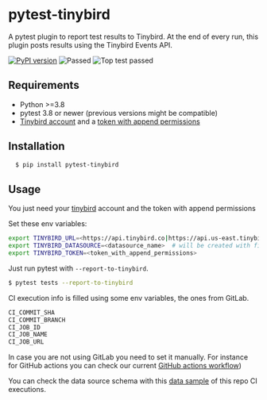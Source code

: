 pytest-tinybird
===================================

A pytest plugin to report test results to Tinybird. At the end of every run, this plugin posts results using the Tinybird Events API. 

[![PyPI version](https://badge.fury.io/py/pytest-tinybird.svg)](https://badge.fury.io/py/pytest-tinybird)
![Passed](https://github.com/jlmadurga/pytest-tinybird/actions/workflows/main.yml/badge.svg)
![Top test passed](https://img.shields.io/endpoint?url=https://api.tinybird.co/v0/pipes/top_test_passed.ndjson?token=p.eyJ1IjogIjNhZjhlMTBhLTM2MjEtNDQ3OC04MWJmLTE5MDQ5N2UwNjBjYiIsICJpZCI6ICJkNDNmZGQ2Ni03NzY1LTQzZGYtYjEyNS0wYzNjYWJiMDgxZjUifQ.yWypEczMfJlgkjNt29pCf45XaxE1dMOr-oznll5tjpY)



Requirements
------------

- Python >=3.8
- pytest 3.8 or newer (previous versions might be compatible)
- [Tinybird account](https://www.tinybird.co/) and a [token with append permissions](https://www.tinybird.co/docs/concepts/auth-tokens.html?highlight=token#auth-token-scopes)


Installation
------------

```bash
  $ pip install pytest-tinybird
```



Usage
------------

You just need your [tinybird](https://www.tinybird.co/) account and the token with append permissions

Set these env variables:

```bash
export TINYBIRD_URL=<https://api.tinybird.co|https://api.us-east.tinybird.co>   # depends on your region
export TINYBIRD_DATASOURCE=<datasource_name>  # will be created with first results posted
export TINYBIRD_TOKEN=<token_with_append_permissions>
```

Just run pytest with `--report-to-tinybird`.


```bash
$ pytest tests --report-to-tinybird
```

CI execution info is filled using some env variables, the ones from GitLab.


```bash
CI_COMMIT_SHA
CI_COMMIT_BRANCH
CI_JOB_ID
CI_JOB_NAME
CI_JOB_URL
```

In case you are not using GitLab you need to set it manually. For instance for GitHub actions you can check our current [GitHub actions workflow](https://github.com/tinybirdco/pytest-tinybird/blob/master/.github/workflows/main.yml))


You can check the data source schema with this [data sample](https://api.tinybird.co/v0/pipes/ci_tests_sample.json?token=p.eyJ1IjogIjNhZjhlMTBhLTM2MjEtNDQ3OC04MWJmLTE5MDQ5N2UwNjBjYiIsICJpZCI6ICIwNzMwZTJjYy1mYzA4LTQxMDMtOTMwNy1jMThjYWY5OGI4OGUifQ.kpCQfin0KFC8olEju1qVqDH14nlSzGgqjAWpl1k7RUI)
of this repo CI executions.
